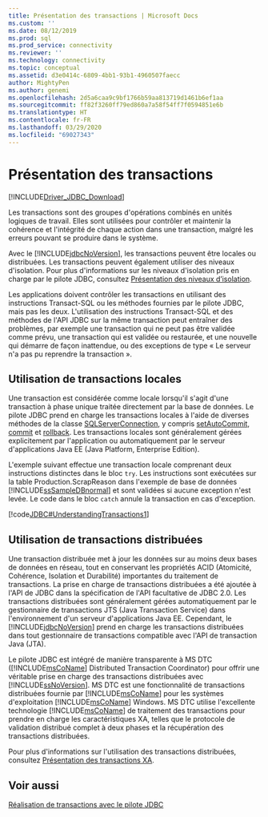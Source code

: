```yaml
---
title: Présentation des transactions | Microsoft Docs
ms.custom: ''
ms.date: 08/12/2019
ms.prod: sql
ms.prod_service: connectivity
ms.reviewer: ''
ms.technology: connectivity
ms.topic: conceptual
ms.assetid: d3e0414c-6809-4bb1-93b1-4960507faecc
author: MightyPen
ms.author: genemi
ms.openlocfilehash: 2d5a6caa9c9bf1766b59aa813719d1461b6ef1aa
ms.sourcegitcommit: ff82f3260ff79ed860a7a58f54ff7f0594851e6b
ms.translationtype: HT
ms.contentlocale: fr-FR
ms.lasthandoff: 03/29/2020
ms.locfileid: "69027343"
---
```

# <a name="understanding-transactions"></a>Présentation des transactions

[!INCLUDE[Driver_JDBC_Download](../../includes/driver_jdbc_download.md)]

Les transactions sont des groupes d'opérations combinés en unités logiques de travail. Elles sont utilisées pour contrôler et maintenir la cohérence et l'intégrité de chaque action dans une transaction, malgré les erreurs pouvant se produire dans le système.

Avec le [!INCLUDE[jdbcNoVersion](../../includes/jdbcnoversion_md.md)], les transactions peuvent être locales ou distribuées. Les transactions peuvent également utiliser des niveaux d'isolation. Pour plus d'informations sur les niveaux d'isolation pris en charge par le pilote JDBC, consultez [Présentation des niveaux d’isolation](../../connect/jdbc/understanding-isolation-levels.md).

Les applications doivent contrôler les transactions en utilisant des instructions Transact-SQL ou les méthodes fournies par le pilote JDBC, mais pas les deux. L'utilisation des instructions Transact-SQL et des méthodes de l'API JDBC sur la même transaction peut entraîner des problèmes, par exemple une transaction qui ne peut pas être validée comme prévu, une transaction qui est validée ou restaurée, et une nouvelle qui démarre de façon inattendue, ou des exceptions de type « Le serveur n'a pas pu reprendre la transaction ».

## <a name="using-local-transactions"></a>Utilisation de transactions locales

Une transaction est considérée comme locale lorsqu'il s'agit d'une transaction à phase unique traitée directement par la base de données. Le pilote JDBC prend en charge les transactions locales à l'aide de diverses méthodes de la classe [SQLServerConnection](../../connect/jdbc/reference/sqlserverconnection-class.md), y compris [setAutoCommit](../../connect/jdbc/reference/setautocommit-method-sqlserverconnection.md), [commit](../../connect/jdbc/reference/commit-method-sqlserverconnection.md) et [rollback](../../connect/jdbc/reference/rollback-method.md). Les transactions locales sont généralement gérées explicitement par l'application ou automatiquement par le serveur d'applications Java EE (Java Platform, Enterprise Edition).

L'exemple suivant effectue une transaction locale comprenant deux instructions distinctes dans le bloc `try`. Les instructions sont exécutées sur la table Production.ScrapReason dans l'exemple de base de données [!INCLUDE[ssSampleDBnormal](../../includes/sssampledbnormal_md.md)] et sont validées si aucune exception n'est levée. Le code dans le bloc `catch` annule la transaction en cas d'exception.

[!code[JDBC#UnderstandingTransactions1](../../connect/jdbc/codesnippet/Java/understanding-transactions_1.java)]

## <a name="using-distributed-transactions"></a>Utilisation de transactions distribuées

Une transaction distribuée met à jour les données sur au moins deux bases de données en réseau, tout en conservant les propriétés ACID (Atomicité, Cohérence, Isolation et Durabilité) importantes du traitement de transactions. La prise en charge de transactions distribuées a été ajoutée à l'API de JDBC dans la spécification de l'API facultative de JDBC 2.0. Les transactions distribuées sont généralement gérées automatiquement par le gestionnaire de transactions JTS (Java Transaction Service) dans l'environnement d'un serveur d'applications Java EE. Cependant, le [!INCLUDE[jdbcNoVersion](../../includes/jdbcnoversion_md.md)] prend en charge les transactions distribuées dans tout gestionnaire de transactions compatible avec l'API de transaction Java (JTA).

Le pilote JDBC est intégré de manière transparente à MS DTC ([!INCLUDE[msCoName](../../includes/msconame_md.md)] Distributed Transaction Coordinator) pour offrir une véritable prise en charge des transactions distribuées avec [!INCLUDE[ssNoVersion](../../includes/ssnoversion-md.md)]. MS DTC est une fonctionnalité de transactions distribuées fournie par [!INCLUDE[msCoName](../../includes/msconame_md.md)] pour les systèmes d'exploitation [!INCLUDE[msCoName](../../includes/msconame_md.md)] Windows. MS DTC utilise l'excellente technologie [!INCLUDE[msCoName](../../includes/msconame_md.md)] de traitement des transactions pour prendre en charge les caractéristiques XA, telles que le protocole de validation distribué complet à deux phases et la récupération des transactions distribuées.

Pour plus d'informations sur l'utilisation des transactions distribuées, consultez [Présentation des transactions XA](../../connect/jdbc/understanding-xa-transactions.md).

## <a name="see-also"></a>Voir aussi

[Réalisation de transactions avec le pilote JDBC](../../connect/jdbc/performing-transactions-with-the-jdbc-driver.md)

